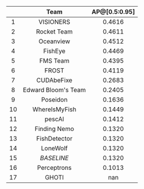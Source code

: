 || Team | AP@[0.5:0.95] |
| :---: | :---: | :---: |
| 1 | VISIONERS | 0.4616 |
| 2 | Rocket Team | 0.4611 |
| 3 | Oceanview | 0.4512 |
| 4 | FishEye | 0.4469 |
| 5 | FMS Team | 0.4395 |
| 6 | FROST | 0.4119 |
| 7 | CUDAbeFixe | 0.2683 |
| 8 | Edward Bloom's Team | 0.2405 |
| 9 | Poseidon | 0.1636 |
| 10 | WhereIsMyFish | 0.1449 |
| 11 | pescAI | 0.1412 |
| 12 | Finding Nemo | 0.1320 |
| 13 | FishDetector | 0.1320 |
| 14 | LoneWolf | 0.1320 |
| 15 | *BASELINE* | 0.1320 |
| 16 | Perceptrons | 0.1013 |
| 17 | GHOTI | nan |

